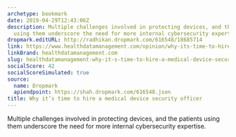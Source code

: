 ```yaml
---
archetype: bookmark
date: 2019-04-29T12:43:06Z
description: Multiple challenges involved in protecting devices, and the patients
  using them underscore the need for more internal cybersecurity expertise.
dropmark.editURL: http://radhikan.dropmark.com/616548/18685714
link: https://www.healthdatamanagement.com/opinion/why-its-time-to-hire-a-medical-device-security-officer
linkBrand: healthdatamanagement.com
slug: healthdatamanagement-why-it-s-time-to-hire-a-medical-device-security-officer
socialScore: 42
socialScoreSimulated: true
source:
  name: Dropmark
  apiendpoint: https://shah.dropmark.com/616548.json
title: Why it’s time to hire a medical device security officer
---
```

Multiple challenges involved in protecting devices, and the patients using them underscore the need for more internal cybersecurity expertise.